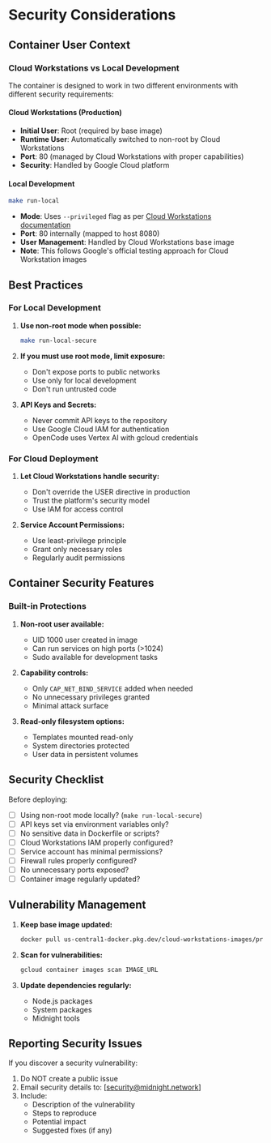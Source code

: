 # Security Considerations

## Container User Context

### Cloud Workstations vs Local Development

The container is designed to work in two different environments with different security requirements:

#### Cloud Workstations (Production)
- **Initial User**: Root (required by base image)
- **Runtime User**: Automatically switched to non-root by Cloud Workstations
- **Port**: 80 (managed by Cloud Workstations with proper capabilities)
- **Security**: Handled by Google Cloud platform

#### Local Development

```bash
make run-local
```
- **Mode**: Uses `--privileged` flag as per [Cloud Workstations documentation](https://cloud.google.com/workstations/docs/customize-container-images#test_your_custom_container_image)
- **Port**: 80 internally (mapped to host 8080)
- **User Management**: Handled by Cloud Workstations base image
- **Note**: This follows Google's official testing approach for Cloud Workstation images

## Best Practices

### For Local Development

1. **Use non-root mode when possible:**
   ```bash
   make run-local-secure
   ```

2. **If you must use root mode, limit exposure:**
   - Don't expose ports to public networks
   - Use only for local development
   - Don't run untrusted code

3. **API Keys and Secrets:**
   - Never commit API keys to the repository
   - Use Google Cloud IAM for authentication
   - OpenCode uses Vertex AI with gcloud credentials

### For Cloud Deployment

1. **Let Cloud Workstations handle security:**
   - Don't override the USER directive in production
   - Trust the platform's security model
   - Use IAM for access control

2. **Service Account Permissions:**
   - Use least-privilege principle
   - Grant only necessary roles
   - Regularly audit permissions

## Container Security Features

### Built-in Protections

1. **Non-root user available:**
   - UID 1000 user created in image
   - Can run services on high ports (>1024)
   - Sudo available for development tasks

2. **Capability controls:**
   - Only `CAP_NET_BIND_SERVICE` added when needed
   - No unnecessary privileges granted
   - Minimal attack surface

3. **Read-only filesystem options:**
   - Templates mounted read-only
   - System directories protected
   - User data in persistent volumes

## Security Checklist

Before deploying:

- [ ] Using non-root mode locally? (`make run-local-secure`)
- [ ] API keys set via environment variables only?
- [ ] No sensitive data in Dockerfile or scripts?
- [ ] Cloud Workstations IAM properly configured?
- [ ] Service account has minimal permissions?
- [ ] Firewall rules properly configured?
- [ ] No unnecessary ports exposed?
- [ ] Container image regularly updated?

## Vulnerability Management

1. **Keep base image updated:**
   ```bash
   docker pull us-central1-docker.pkg.dev/cloud-workstations-images/predefined/code-oss:latest
   ```

2. **Scan for vulnerabilities:**
   ```bash
   gcloud container images scan IMAGE_URL
   ```

3. **Update dependencies regularly:**
   - Node.js packages
   - System packages
   - Midnight tools

## Reporting Security Issues

If you discover a security vulnerability:

1. Do NOT create a public issue
2. Email security details to: [security@midnight.network]
3. Include:
   - Description of the vulnerability
   - Steps to reproduce
   - Potential impact
   - Suggested fixes (if any)